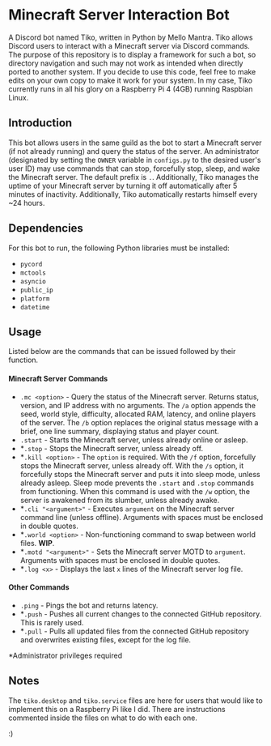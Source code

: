 # Minecraft Server Interaction Bot
A Discord bot named Tiko, written in Python by Mello Mantra. Tiko allows Discord users to interact with a Minecraft server via Discord commands. The purpose of this repository is to display a framework for such a bot, so directory navigation and such may not work as intended when directly ported to another system. If you decide to use this code, feel free to make edits on your own copy to make it work for your system. In my case, Tiko currently runs in all his glory on a Raspberry Pi 4 (4GB) running Raspbian Linux.

## Introduction
This bot allows users in the same guild as the bot to start a Minecraft server (if not already running) and query the status of the server. An administrator (designated by setting the `OWNER` variable in `configs.py` to the desired user's user ID) may use commands that can stop, forcefully stop, sleep, and wake the Minecraft server. The default prefix is `.`. Additionally, Tiko manages the uptime of your Minecraft server by turning it off automatically after 5 minutes of inactivity. Additionally, Tiko automatically restarts himself every ~24 hours.

## Dependencies
For this bot to run, the following Python libraries must be installed:

- `pycord`
- `mctools`
- `asyncio`
- `public_ip`
- `platform`
- `datetime`

## Usage
Listed below are the commands that can be issued followed by their function.

#### Minecraft Server Commands
- `.mc <option>` - Query the status of the Minecraft server. Returns status, version, and IP address with no arguments. The `/a` option appends the seed, world style, difficulty, allocated RAM, latency, and online players of the server. The `/b` option replaces the original status message with a brief, one line summary, displaying status and player count.
- `.start` - Starts the Minecraft server, unless already online or asleep.
- *`.stop` - Stops the Minecraft server, unless already off.
- *`.kill <option>` - The `option` is required. With the `/f` option, forcefully stops the Minecraft server, unless already off. With the `/s` option, it forcefully stops the Minecraft server and puts it into sleep mode, unless already asleep. Sleep mode prevents the `.start` and `.stop` commands from functioning. When this command is used with the `/w` option, the server is awakened from its slumber, unless already awake.
- *`.cli "<argument>"` - Executes `argument` on the Minecraft server command line (unless offline). Arguments with spaces must be enclosed in double quotes.
- *`.world <option>` - Non-functioning command to swap between world files. **WIP**.
- *`.motd "<argument>"` - Sets the Minecraft server MOTD to `argument`. Arguments with spaces must be enclosed in double quotes.
- *`.log <x>` - Displays the last `x` lines of the Minecraft server log file.

#### Other Commands
- `.ping` - Pings the bot and returns latency.
- *`.push` - Pushes all current changes to the connected GitHub repository. This is rarely used.
- *`.pull` - Pulls all updated files from the connected GitHub repository and overwrites existing files, except for the log file.

*Administrator privileges required

## Notes
The `tiko.desktop` and `tiko.service` files are here for users that would like to implement this on a Raspberry Pi like I did. There are instructions commented inside the files on what to do with each one.

:)
